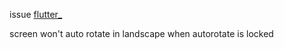 issue [flutter_](https://github.com/flutter/flutter/issues/flutter_73711)

screen won't auto rotate in landscape when autorotate is locked